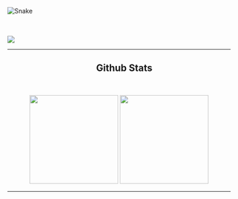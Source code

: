  <!-- <img src="https://github.com/gabohs/gabohs/blob/main/gabohs.gif" /> -->

<p align="center">

  ![Snake](https://github.com/gabohs/gabohs/blob/output/github-contribution-grid-snake.svg)

  <br>
  <br>

 <!-- 
  <img alt="CPP" height="40" width="50"     src="https://cdn.jsdelivr.net/gh/devicons/devicon/icons/cplusplus/cplusplus-original.svg" > 
  <img alt="Python" height="40" width="50"  src="https://cdn.jsdelivr.net/gh/devicons/devicon/icons/python/python-original.svg"> 
  <img alt="Arduino" height="40" width="50" src="https://cdn.jsdelivr.net/gh/devicons/devicon/icons/arduino/arduino-original.svg">

  <br>
  <br>
  -->

  <img src="https://komarev.com/ghpvc/?username=gabohs&&style=for-the-badge"/>

</p>

***

  <div id="user-content-toc">
  <ul align="center" style="list-style: none;">
    <summary>
      <h2>Github Stats</h2>
    </summary>
  </ul>
</div>

 <br>

 <p align="center">
    <img src="https://github-readme-stats.vercel.app/api?username=gabohs&show_icons=true&theme=shadow_blue&include_all_commits=true&count_private=true&line_height=30" height=200>
    <img src="https://github-readme-stats.vercel.app/api/top-langs/?username=gabohs&layout=donut&langs_count=8&theme=shadow_blue&size_weight=0.5&count_weight=0.5&hide=html,css,cmake,batchfile" height=200>
 </p>

***
